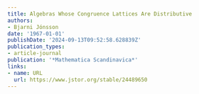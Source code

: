 ```yaml
---
title: Algebras Whose Congruence Lattices Are Distributive
authors:
- Bjarni Jónsson
date: '1967-01-01'
publishDate: '2024-09-13T09:52:58.628839Z'
publication_types:
- article-journal
publication: '*Mathematica Scandinavica*'
links:
- name: URL
  url: https://www.jstor.org/stable/24489650
---
```

